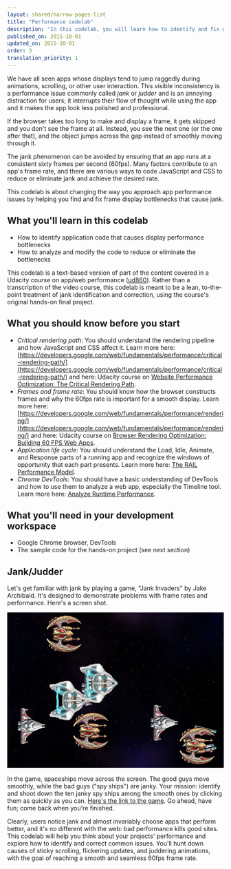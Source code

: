 ```yaml
---
layout: shared/narrow-pages-list
title: "Performance codelab"
description: "In this codelab, you will learn how to identify and fix web app performance bottlenecks."
published_on: 2015-10-01
updated_on: 2015-10-01
order: 3
translation_priority: 1
---
```


We have all seen apps whose displays tend to jump raggedly during animations, scrolling, or other user interaction. This visible inconsistency is a performance issue commonly called _jank_ or _judder_ and is an annoying distraction for users; it interrupts their flow of thought while using the app and it makes the app look less polished and professional.

If the browser takes too long to make and display a frame, it gets skipped and you don't see the frame at all. Instead, you see the next one (or the one after that), and the object jumps across the gap instead of smoothly moving through it.

The jank phenomenon can be avoided by ensuring that an app runs at a consistent sixty frames per second (60fps). Many factors contribute to an app's frame rate, and there are various ways to code JavaScript and CSS to reduce or eliminate jank and achieve the desired rate.

This codelab is about changing the way you approach app performance issues by helping you find and fix frame display bottlenecks that cause jank.

## What you'll learn in this codelab

*   How to identify application code that causes display performance bottlenecks
*   How to analyze and modify the code to reduce or eliminate the bottlenecks

This codelab is a text-based version of part of the content covered in a Udacity course on app/web performance ([ud860](https://www.udacity.com/course/viewer#!/c-ud860/l-4138328558/m-4157078575)). Rather than a transcription of the video course, this codelab is meant to be a lean, to-the-point treatment of jank identification and correction, using the course's original hands-on final project.

## What you should know before you start

* _Critical rendering path_: You should understand the rendering pipeline and how JavaScript and CSS affect it. Learn more here: [https://developers.google.com/web/fundamentals/performance/critical-rendering-path/](https://developers.google.com/web/fundamentals/performance/critical-rendering-path/) and here:  Udacity course on [Website Performance Optimization: The Critical Rendering Path](https://www.udacity.com/course/website-performance-optimization--ud884).
* _Frames and frame rate_: You should know how the browser constructs frames and why the 60fps rate is important for a smooth display. Learn more here: [https://developers.google.com/web/fundamentals/performance/rendering/](https://developers.google.com/web/fundamentals/performance/rendering/) and here: Udacity course on [Browser Rendering Optimization: Building 60 FPS Web Apps](https://www.udacity.com/course/browser-rendering-optimization--ud860).
* _Application life cycle_: You should understand the Load, Idle, Animate, and Response parts of a running app and recognize the windows of opportunity that each part presents. Learn more here: [The RAIL Performance Model](https://developers.google.com/web/tools/profile-performance/evaluate-performance/rail).
* _Chrome DevTools_: You should have a basic understanding of DevTools and how to use them to analyze a web app, especially the Timeline tool. Learn more here: [Analyze Runtime Performance](https://developers.google.com/web/tools/profile-performance/rendering-tools/analyze-runtime).

## What you'll need in your development workspace

* Google Chrome browser, DevTools
* The sample code for the hands-on project (see next section)

## Jank/Judder

Let's get familiar with jank by playing a game, "Jank Invaders" by Jake Archibald. It's designed to demonstrate problems with frame rates and performance. Here's a screen shot.

![jankinvaders.png](images/image07.png)

In the game, spaceships move across the screen. The good guys move smoothly, while the bad guys ("spy ships") are janky. Your mission: identify and shoot down the ten janky spy ships among the smooth ones by clicking them as quickly as you can. [Here's the link to the game](https://www.google.com/url?q=http://jakearchibald.github.io/jank-invaders). Go ahead, have fun; come back when you're finished.

Clearly, users notice jank and almost invariably choose apps that perform better, and it's no different with the web: bad performance kills good sites. This codelab will help you think about your projects' performance and explore how to identify and correct common issues. You'll hunt down causes of sticky scrolling, flickering updates, and juddering animations, with the goal of reaching a smooth and seamless 60fps frame rate.

